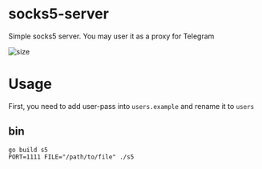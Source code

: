 # socks5-server
Simple socks5 server. You may user it as a proxy for Telegram

![size](https://img.shields.io/badge/image%20size-4.47MB-brightgreen.svg)

# Usage

First, you need to add user-pass into `users.example` and rename it to `users`

## bin
```
go build s5
PORT=1111 FILE="/path/to/file" ./s5
```